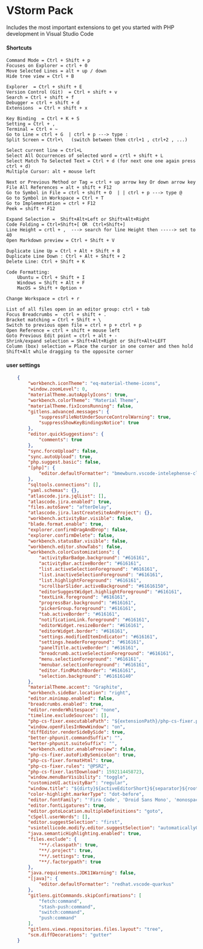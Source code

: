 
# VStorm Pack

Includes the most important extensions to get you started with PHP development in Visual Studio Code


#### Shortcuts

    Command Mode = Ctrl + Shift + p 
    Focuses on Explorer = ctrl + 0
    Move Selected Lines = alt + up / down
    Hide tree view = Ctrl + B 

    Explorer  = Ctrl + shift + E
    Version Control (Git)  = Ctrl + shift + v
    Search = Ctrl + shift + f 
    Debugger = ctrl + shift + d
    Extensions  = Ctrl + shift + x

    Key Binding  = Ctrl + K + S 
    Setting = Ctrl + ,  
    Terminal = Ctrl + ~ 
    Go to Line = ctrl + G  | ctrl + p ---> type :
    Split Screen = Ctrl+\   (switch between them ctrl+1 , ctrl+2 , ...)

    Select current line = Ctrl+L
    Select All Occurrences of selected word = crtl + shift + L
    Select Match To Selected Text = Ctrl + d (for next one one again press ctrl + d)
    Multiple Cursor: alt + mouse left

    Next or Previous Method or Tag = ctrl + up arrow key Or down arrow key
    File All References = alt + shift + F12
    Go to Symbol in File = ctrl + shift + O  | | ctrl + p ---> type @
    Go to Symbol in Workspace = Ctrl + T
    Go to Implementation = ctrl + F12
    Peek = shift + F12

    Expand Selection =  Shift+Alt+Left or Shift+Alt+Right
    Code Folding = Ctrl+Shift+[ OR  Ctrl+Shift+]
    Line Height = crtl + ,  ---> search for line Height then -----> set to 40
    Open Markdown preview = Ctrl + Shift + V

    Duplicate Line Up = Ctrl + Alt + Shift + 8
    Duplicate Line Down : Ctrl + Alt + Shift + 2
    Delete Line: Ctrl + Shift + K 

    Code Formatting:
        Ubuntu = Ctrl + Shift + I
        Windows = Shift + Alt + F
        MacOS = Shift + Option + 

    Change Workspace = ctrl + r    

    List of all files open in an editor group: ctrl + tab
    Focus Breadcrumbs =  ctrl + shift + . 
    Bracket matching = Ctrl + Shift + \
    Switch to previous open file = ctrl + p + ctrl + p
    Open Reference = ctrl + shift + mouse left
    Goto Previous Edit point = ctrl + alt + -
    Shrink/expand selection = Shift+Alt+Right or Shift+Alt+LEFT
    Column (box) selection = Place the cursor in one corner and then hold Shift+Alt while dragging to the opposite corner

#### user settings

```json
    {
        "workbench.iconTheme": "eq-material-theme-icons",
        "window.zoomLevel": 0,
        "materialTheme.autoApplyIcons": true,
        "workbench.colorTheme": "Material Theme",
        "materialTheme.fixIconsRunning": false,
        "gitlens.advanced.messages": {
            "suppressFileNotUnderSourceControlWarning": true,
            "suppressShowKeyBindingsNotice": true
        },
        "editor.quickSuggestions": {
            "comments": true
        },
        "sync.forceUpload": false,
        "sync.autoUpload": true,
        "php.suggest.basic": false,
        "[php]": {
            "editor.defaultFormatter": "bmewburn.vscode-intelephense-client"
        },
        "sqltools.connections": [],
        "yaml.schemas": {},
        "atlascode.jira.jqlList": [],
        "atlascode.jira.enabled": true,
        "files.autoSave": "afterDelay",
        "atlascode.jira.lastCreateSiteAndProject": {},
        "workbench.activityBar.visible": false,
        "blade.format.enable": true,
        "explorer.confirmDragAndDrop": false,
        "explorer.confirmDelete": false,
        "workbench.statusBar.visible": false,
        "workbench.editor.showTabs": false,
        "workbench.colorCustomizations": {
            "activityBarBadge.background": "#616161",
            "activityBar.activeBorder": "#616161",
            "list.activeSelectionForeground": "#616161",
            "list.inactiveSelectionForeground": "#616161",
            "list.highlightForeground": "#616161",
            "scrollbarSlider.activeBackground": "#61616150",
            "editorSuggestWidget.highlightForeground": "#616161",
            "textLink.foreground": "#616161",
            "progressBar.background": "#616161",
            "pickerGroup.foreground": "#616161",
            "tab.activeBorder": "#616161",
            "notificationLink.foreground": "#616161",
            "editorWidget.resizeBorder": "#616161",
            "editorWidget.border": "#616161",
            "settings.modifiedItemIndicator": "#616161",
            "settings.headerForeground": "#616161",
            "panelTitle.activeBorder": "#616161",
            "breadcrumb.activeSelectionForeground": "#616161",
            "menu.selectionForeground": "#616161",
            "menubar.selectionForeground": "#616161",
            "editor.findMatchBorder": "#616161",
            "selection.background": "#61616140"
        },
        "materialTheme.accent": "Graphite",
        "workbench.sideBar.location": "right",
        "editor.minimap.enabled": false,
        "breadcrumbs.enabled": true,
        "editor.renderWhitespace": "none",
        "timeline.excludeSources": [],
        "php-cs-fixer.executablePath": "${extensionPath}/php-cs-fixer.phar",
        "window.openFilesInNewWindow": "on",
        "diffEditor.renderSideBySide": true,
        "better-phpunit.commandSuffix": "",
        "better-phpunit.suiteSuffix": "",
        "workbench.editor.enablePreview": false,
        "php-cs-fixer.autoFixBySemicolon": true,
        "php-cs-fixer.formatHtml": true,
        "php-cs-fixer.rules": "@PSR2",
        "php-cs-fixer.lastDownload": 1592114458723,
        "window.menuBarVisibility": "toggle",
        "customizeUI.activityBar": "regular",
        "window.title": "${dirty}${activeEditorShort}${separator}${rootName}${separator}",
        "color-highlight.markerType": "dot-before",
        "editor.fontFamily": "'Fira Code', 'Droid Sans Mono', 'monospace', monospace, 'Droid Sans Fallback'",
        "editor.fontLigatures": true,
        "editor.gotoLocation.multipleDefinitions": "goto",
        "cSpell.userWords": [],
        "editor.suggestSelection": "first",
        "vsintellicode.modify.editor.suggestSelection": "automaticallyOverrodeDefaultValue",
        "java.semanticHighlighting.enabled": true,
        "files.exclude": {
            "**/.classpath": true,
            "**/.project": true,
            "**/.settings": true,
            "**/.factorypath": true
        },
        "java.requirements.JDK11Warning": false,
        "[java]": {
            "editor.defaultFormatter": "redhat.vscode-quarkus"
        },
        "gitlens.gitCommands.skipConfirmations": [
            "fetch:command",
            "stash-push:command",
            "switch:command",
            "push:command"
        ],
        "gitlens.views.repositories.files.layout": "tree",
        "scm.diffDecorations": "gutter"
    }

```    